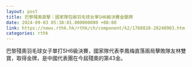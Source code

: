 ```yaml
---
layout: post
title: 巴黎殘奧直擊｜國家隊包辦羽毛球女單SH6級決賽金銀牌
date: 2024-09-03 05:38:01.000000000 +08:00
link: https://news.rthk.hk/rthk/ch/component/k2/1768818-20240903.htm
categories: rthk
---
```


巴黎殘奧羽毛球女子單打SH6級決賽，國家隊代表李鳳梅直落兩局擊敗隊友林雙寶，取得金牌，是中國代表團在今屆殘奧的第43金。
